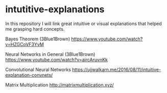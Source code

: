 # intutitive-explanations
In this repository I will link great intuitive or visual explanations that helped me grasping hard concepts.

Bayes Theorem (3Blue1Brown)
https://www.youtube.com/watch?v=HZGCoVF3YvM

Neural Networks in General (3Blue1Brown)
https://www.youtube.com/watch?v=aircAruvnKk

Convolutional Neural Networks
https://ujjwalkarn.me/2016/08/11/intuitive-explanation-convnets/

Matrix Multiplication
http://matrixmultiplication.xyz/
